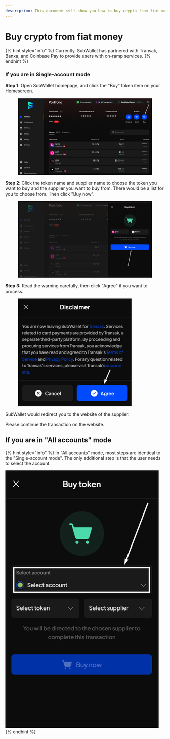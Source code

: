 ```yaml
---
description: This document will show you how to buy crypto from fiat money.
---
```


# Buy crypto from fiat money

{% hint style="info" %}
Currently, SubWallet has partnered with Transak, Banxa, and Coinbase Pay to provide users with on-ramp services.&#x20;
{% endhint %}

### If you are in Single-account mode

**Step 1**: Open SubWallet homepage, and click the "Buy" token item on your Homescreen.

<figure><img src="../.gitbook/assets/image (114) (1).png" alt=""><figcaption></figcaption></figure>

**Step 2**: Click the token name and supplier name to choose the token you want to buy and the supplier you want to buy from. There would be a list for you to choose from. Then click "Buy now".

<figure><img src="../.gitbook/assets/image (115) (1).png" alt=""><figcaption></figcaption></figure>

**Step 3:** Read the warning carefully, then click "Agree" if you want to process.

<div align="left">

<figure><img src="../.gitbook/assets/image (118) (1).png" alt="" width="359"><figcaption></figcaption></figure>

</div>

SubWallet would redirect you to the website of the supplier.&#x20;

Please continue the transaction on the website.&#x20;

## If you are in "All accounts" mode

{% hint style="info" %}
In "All accounts" mode, most steps are identical to the "Single-account mode". The only additional step is that the user needs to select the account.&#x20;

![](<../.gitbook/assets/image (119) (1).png>)
{% endhint %}

